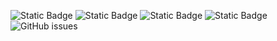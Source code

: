![Static Badge](https://img.shields.io/badge/blacklists-61-000000) ![Static Badge](https://img.shields.io/badge/blacklisted-2960179-cc0000) ![Static Badge](https://img.shields.io/badge/whitelisted-2253-00CC00) ![Static Badge](https://img.shields.io/badge/streaming_blacklist-28107-000000) ![GitHub issues](https://img.shields.io/github/issues/fabriziosalmi/blacklists)
